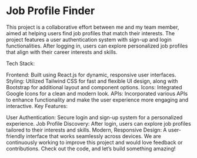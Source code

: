 # Job Profile Finder
This project is a collaborative effort between me and my team member, aimed at helping users find job profiles that match their interests. The project features a user authentication system with sign-up and login functionalities. After logging in, users can explore personalized job profiles that align with their career interests and skills.

Tech Stack:

Frontend: Built using React.js for dynamic, responsive user interfaces.
Styling: Utilized Tailwind CSS for fast and flexible UI design, along with Bootstrap for additional layout and component options.
Icons: Integrated Google Icons for a clean and modern look.
APIs: Incorporated various APIs to enhance functionality and make the user experience more engaging and interactive.
Key Features:

User Authentication: Secure login and sign-up system for a personalized experience.
Job Profile Discovery: After login, users can explore job profiles tailored to their interests and skills.
Modern, Responsive Design: A user-friendly interface that works seamlessly across devices.
We are continuously working to improve this project and would love feedback or contributions. Check out the code, and let’s build something amazing!

